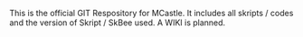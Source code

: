 This is the official GIT Respository for MCastle.
It includes all skripts / codes and the version of Skript / SkBee used.
A WIKI is planned.
